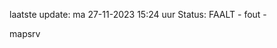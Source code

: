 laatste update: 
ma 27-11-2023 15:24   uur 
Status: FAALT - fout - 
<div class="service R">mapsrv</div>